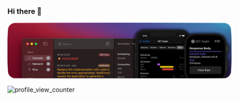 ### Hi there 👋
![bahmanworld_banner](https://github.com/bahmanworld/bahmanworld/blob/main/banner.png)

![profile_view_counter](https://komarev.com/ghpvc/?username=bahmanworld)

